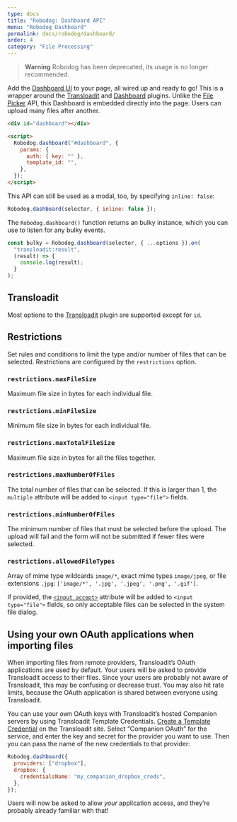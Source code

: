 ```yaml
---
type: docs
title: "Robodog: Dashboard API"
menu: "Robodog Dashboard"
permalink: docs/robodog/dashboard/
order: 4
category: "File Processing"
---
```


> **Warning**
> Robodog has been deprecated, its usage is no longer recommended.

Add the [Dashboard UI][dashboard] to your page, all wired up and ready to go! This is a wrapper around the [Transloadit][transloadit] and [Dashboard][dashboard] plugins. Unlike the [File Picker][file picker] API, this Dashboard is embedded directly into the page. Users can upload many files after another.

```html
<div id="dashboard"></div>

<script>
  Robodog.dashboard("#dashboard", {
    params: {
      auth: { key: "" },
      template_id: "",
    },
  });
</script>
```

This API can still be used as a modal, too, by specifying `inline: false`:

```js
Robodog.dashboard(selector, { inline: false });
```

The `Robodog.dashboard()` function returns an bulky instance, which you can use to listen for any bulky events.

```js
const bulky = Robodog.dashboard(selector, { ...options }).on(
  "transloadit:result",
  (result) => {
    console.log(result);
  }
);
```

## Transloadit

Most options to the [Transloadit][transloadit] plugin are supported except for `id`.

## Restrictions

Set rules and conditions to limit the type and/or number of files that can be selected. Restrictions are configured by the `restrictions` option.

### `restrictions.maxFileSize`

Maximum file size in bytes for each individual file.

### `restrictions.minFileSize`

Minimum file size in bytes for each individual file.

### `restrictions.maxTotalFileSize`

Maximum file size in bytes for all the files together.

### `restrictions.maxNumberOfFiles`

The total number of files that can be selected. If this is larger than 1, the `multiple` attribute will be added to `<input type="file">` fields.

### `restrictions.minNumberOfFiles`

The minimum number of files that must be selected before the upload. The upload will fail and the form will not be submitted if fewer files were selected.

### `restrictions.allowedFileTypes`

Array of mime type wildcards `image/*`, exact mime types `image/jpeg`, or file extensions `.jpg`: `['image/*', '.jpg', '.jpeg', '.png', '.gif']`.

If provided, the [`<input accept>`](https://developer.mozilla.org/en-US/docs/Web/HTML/Element/input/file#Limiting_accepted_file_types) attribute will be added to `<input type="file">` fields, so only acceptable files can be selected in the system file dialog.

## Using your own OAuth applications when importing files

When importing files from remote providers, Transloadit’s OAuth applications are used by default. Your users will be asked to provide Transloadit access to their files. Since your users are probably not aware of Transloadit, this may be confusing or decrease trust. You may also hit rate limits, because the OAuth application is shared between everyone using Transloadit.

You can use your own OAuth keys with Transloadit’s hosted Companion servers by using Transloadit Template Credentials. [Create a Template Credential][template-credentials] on the Transloadit site. Select “Companion OAuth” for the service, and enter the key and secret for the provider you want to use. Then you can pass the name of the new credentials to that provider:

```js
Robodog.dashboard({
  providers: ["dropbox"],
  dropbox: {
    credentialsName: "my_companion_dropbox_creds",
  },
});
```

Users will now be asked to allow _your_ application access, and they’re probably already familiar with that!

[dashboard]: /docs/dashboard
[transloadit]: /docs/transloadit
[file picker]: /docs/robodog/picker
[template-credentials]: https://transloadit.com/docs/#how-to-create-template-credentials

